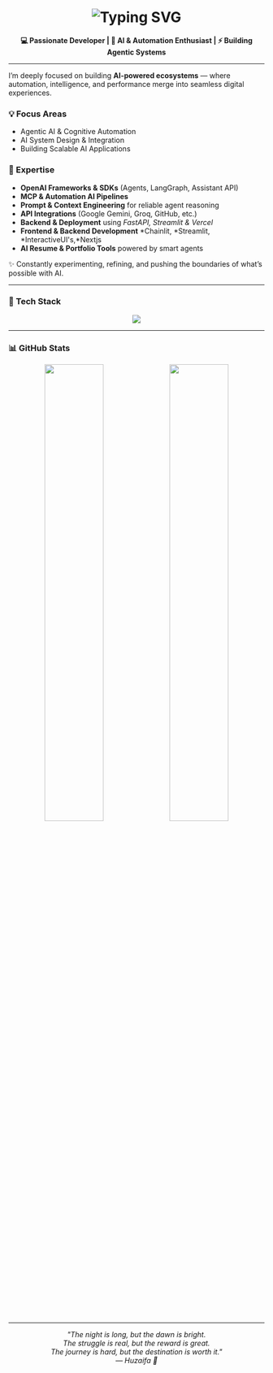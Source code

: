 <h1 align="center">
  <img
    src="https://readme-typing-svg.herokuapp.com?font=Fira+Code&size=30&duration=2500&pause=1000&color=00BFFF&center=true&vCenter=true&width=550&lines=Hello+I'm+Huzaifa+👋;AI+Agent+Developer;Automation+and+Chatbot+Specialist;Building+Smart+AI+Systems+💡"
    alt="Typing SVG"
  />
</h1>


<p align="center">
  <b>💻 Passionate Developer | 🤖 AI & Automation Enthusiast | ⚡ Building Agentic Systems</b>
</p>

---

 

I’m deeply focused on building **AI-powered ecosystems** — where automation, intelligence, and performance merge into seamless digital experiences.  

### 💡 Focus Areas  
- Agentic AI & Cognitive Automation  
- AI System Design & Integration  
- Building Scalable AI Applications  

### 🧠 Expertise  
- **OpenAI Frameworks & SDKs** (Agents, LangGraph, Assistant API)  
- **MCP & Automation AI Pipelines**  
- **Prompt & Context Engineering** for reliable agent reasoning  
- **API Integrations** (Google Gemini, Groq, GitHub, etc.)  
- **Backend & Deployment** using *FastAPI, Streamlit & Vercel*
- **Frontend & Backend Development** *Chainlit, *Streamlit, *InteractiveUI's,*Nextjs  
- **AI Resume & Portfolio Tools** powered by smart agents  

✨ Constantly experimenting, refining, and pushing the boundaries of what’s possible with AI.

---

### 🧰 Tech Stack  

<p align="center">
  <img src="https://skillicons.dev/icons?i=python,fastapi,js,ts,nextjs,react,tailwind,html,css,openai,vscode,git,github,docker,postgresql,mysql,azure,ai,langchain,npm" />
</p>

---

### 📊 GitHub Stats  

<p align="center">
  <img src="https://github-readme-stats.vercel.app/api?username=Huzafi&show_icons=true&theme=tokyonight&hide_border=true" width="48%" />
  <img src="https://github-readme-streak-stats.herokuapp.com/?user=Huzafi&theme=tokyonight&hide_border=true" width="48%" />
</p>

---

<p align="center">
  <i>"The night is long, but the dawn is bright.<br>
  The struggle is real, but the reward is great.<br>
  The journey is hard, but the destination is worth it."<br>
  — Huzaifa 💙</i>
</p>

